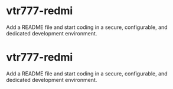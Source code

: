 # vtr777-redmi
Add a README file and start coding in a secure, configurable, and dedicated development environment.
# vtr777-redmi
Add a README file and start coding in a secure, configurable, and dedicated development environment.
